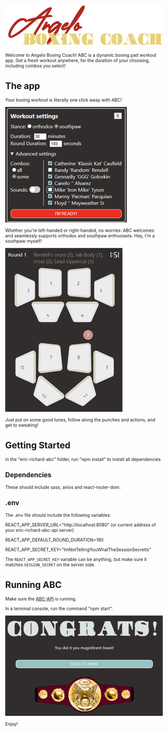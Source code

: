 ![Angelo Boxing Coach](src/assets/logos/abc_logo.png)

Welcome to Angelo Boxing Coach! ABC is a dynamic boxing pad workout app. Get a fresh workout anywhere, for the duration of your choosing, including combos you select!

# The app

Your boxing workout is literally one click away with ABC!

![Workout Settings](src/assets/images/readme/workout%20settings2.PNG)

Whether you're left-handed or right-handed, no worries: ABC welcomes and seamlessly supports orthodox and southpaw enthusiasts. Hey, I'm a southpaw myself!

![Pads](src/assets/images/readme/pads.png)

Just put on some good tunes, follow along the punches and actions, and get to sweating!

# Getting Started

in the "eric-richard-abc" folder, run "npm install" to install all dependencies

## Dependencies

These should include sass, axios and react-router-dom.

## .env

The .env file should include the following variables:

REACT_APP_SERVER_URL="http://localhost:8080" (or current address of your eric-richard-abc-api server)

REACT_APP_DEFAULT_ROUND_DURATION=180

REACT_APP_SECRET_KEY="ImNotTellingYouWhatTheSessionSecretIs"

The `REACT_APP_SECRET_KEY` variable can be anything, but make sure it matches `SESSION_SECRET` on the server side.

# Running ABC

Make sure the [ABC-API](https://github.com/ericjlrichard/eric-richard-abc) is running.

In a terminal console, run the command "npm start".

![Congratulations](src/assets/images/readme/congrats.png)

Enjoy!